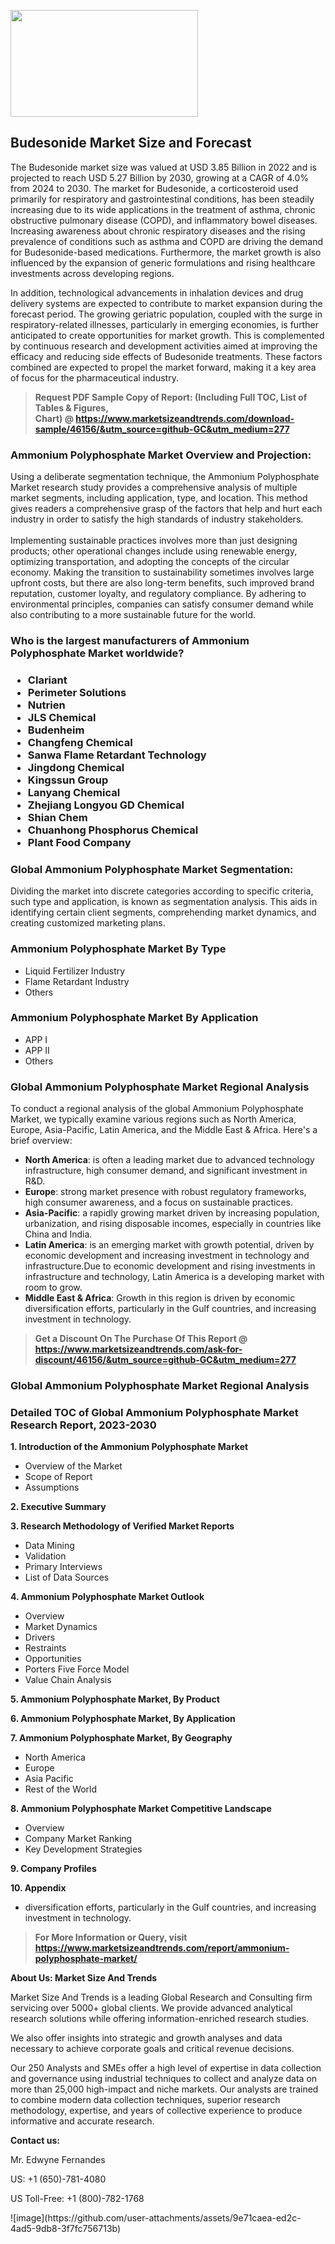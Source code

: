 <p><img class="alignnone size-medium wp-image-20088" src="https://ffe5etoiles.com/wp-content/uploads/2024/12/MST1-300x171.png" alt="" width="300" height="171" /></p><h2>Budesonide Market Size and Forecast</h2><p>The Budesonide market size was valued at USD 3.85 Billion in 2022 and is projected to reach USD 5.27 Billion by 2030, growing at a CAGR of 4.0% from 2024 to 2030. The market for Budesonide, a corticosteroid used primarily for respiratory and gastrointestinal conditions, has been steadily increasing due to its wide applications in the treatment of asthma, chronic obstructive pulmonary disease (COPD), and inflammatory bowel diseases. Increasing awareness about chronic respiratory diseases and the rising prevalence of conditions such as asthma and COPD are driving the demand for Budesonide-based medications. Furthermore, the market growth is also influenced by the expansion of generic formulations and rising healthcare investments across developing regions.</p><p>In addition, technological advancements in inhalation devices and drug delivery systems are expected to contribute to market expansion during the forecast period. The growing geriatric population, coupled with the surge in respiratory-related illnesses, particularly in emerging economies, is further anticipated to create opportunities for market growth. This is complemented by continuous research and development activities aimed at improving the efficacy and reducing side effects of Budesonide treatments. These factors combined are expected to propel the market forward, making it a key area of focus for the pharmaceutical industry.</p></p><blockquote id="" class=""><strong>Request PDF Sample Copy of Report: (Including Full TOC, List of Tables &amp; Figures, Chart)&nbsp;@&nbsp;<strong><a href="https://www.marketsizeandtrends.com/download-sample/46156/&utm_source=github-GC&utm_medium=277" target="_blank">https://www.marketsizeandtrends.com/download-sample/46156/&utm_source=github-GC&utm_medium=277</a></strong></strong></blockquote><h3 id="" class="">Ammonium Polyphosphate Market&nbsp;Overview and Projection:</h3><p id="" class="">Using a deliberate segmentation technique, the Ammonium Polyphosphate Market research study provides a comprehensive analysis of multiple market segments, including application, type, and location. This method gives readers a comprehensive grasp of the factors that help and hurt each industry in order to satisfy the high standards of industry stakeholders. <br /> <br />Implementing sustainable practices involves more than just designing products; other operational changes include using renewable energy, optimizing transportation, and adopting the concepts of the circular economy. Making the transition to sustainability sometimes involves large upfront costs, but there are also long-term benefits, such improved brand reputation, customer loyalty, and regulatory compliance. By adhering to environmental principles, companies can satisfy consumer demand while also contributing to a more sustainable future for the world.</p><h3 id="" class="">Who is the largest manufacturers of&nbsp;Ammonium Polyphosphate Market worldwide?</h3><h3 class=""><p><ul><li>Clariant </li><li> Perimeter Solutions </li><li> Nutrien </li><li> JLS Chemical </li><li> Budenheim </li><li> Changfeng Chemical </li><li> Sanwa Flame Retardant Technology </li><li> Jingdong Chemical </li><li> Kingssun Group </li><li> Lanyang Chemical </li><li> Zhejiang Longyou GD Chemical </li><li> Shian Chem </li><li> Chuanhong Phosphorus Chemical </li><li> Plant Food Company</li></ul></p></h3><h3 id="" class="">Global&nbsp;Ammonium Polyphosphate Market Segmentation:</h3><p id="" class="">Dividing the market into discrete categories according to specific criteria, such type and application, is known as segmentation analysis. This aids in identifying certain client segments, comprehending market dynamics, and creating customized marketing plans.</p><h3 id="" class="">Ammonium Polyphosphate Market&nbsp;By Type</h3><p><p><ul><li>Liquid Fertilizer Industry </li><li> Flame Retardant Industry </li><li> Others</p></li></ul></p></p><h3 id="" class="">Ammonium Polyphosphate Market&nbsp;By Application</h3><p class=""><p><ul><li>APP I </li><li> APP II </li><li> Others</li></ul></p></p><h3 id="" class="">Global Ammonium Polyphosphate Market Regional Analysis</h3><p id="" class="">To conduct a regional analysis of the global Ammonium Polyphosphate Market, we typically examine various regions such as North America, Europe, Asia-Pacific, Latin America, and the Middle East &amp; Africa. Here's a brief overview:</p><ul><li><strong>North America</strong>: is often a leading market due to advanced technology infrastructure, high consumer demand, and significant investment in R&amp;D.</li><li><strong>Europe</strong>: strong market presence with robust regulatory frameworks, high consumer awareness, and a focus on sustainable practices.</li><li><strong>Asia-Pacific</strong>: a rapidly growing market driven by increasing population, urbanization, and rising disposable incomes, especially in countries like China and India.</li><li><strong>Latin America</strong>: is an emerging market with growth potential, driven by economic development and increasing investment in technology and infrastructure.Due to economic development and rising investments in infrastructure and technology, Latin America is a developing market with room to grow.</li><li><strong>Middle East &amp; Africa</strong>: Growth in this region is driven by economic diversification efforts, particularly in the Gulf countries, and increasing investment in technology.</li></ul><blockquote id="" class=""><strong>Get a Discount On The Purchase Of This Report @ <strong><a href="https://www.marketsizeandtrends.com/ask-for-discount/46156/&utm_source=github-GC&utm_medium=277" target="_blank">https://www.marketsizeandtrends.com/ask-for-discount/46156/&utm_source=github-GC&utm_medium=277</a></strong></strong></blockquote><h3 id="" class="">Global Ammonium Polyphosphate Market Regional Analysis</h3><h3 id="" class="">Detailed TOC of Global Ammonium Polyphosphate Market Research Report, 2023-2030</h3><p id="" class=""><strong>1. Introduction of the Ammonium Polyphosphate Market</strong></p><ul><li>Overview of the Market</li><li>Scope of Report</li><li>Assumptions</li></ul><p id="" class=""><strong>2. Executive Summary</strong></p><p id="" class=""><strong>3. Research Methodology of Verified Market Reports</strong></p><ul><li>Data Mining</li><li>Validation</li><li>Primary Interviews</li><li>List of Data Sources</li></ul><p id="" class=""><strong>4. Ammonium Polyphosphate Market Outlook</strong></p><ul><li>Overview</li><li>Market Dynamics</li><li>Drivers</li><li>Restraints</li><li>Opportunities</li><li>Porters Five Force Model</li><li>Value Chain Analysis</li></ul><p id="" class=""><strong>5. Ammonium Polyphosphate Market, By Product</strong></p><p id="" class=""><strong>6. Ammonium Polyphosphate Market, By Application</strong></p><p id="" class=""><strong>7. Ammonium Polyphosphate Market, By Geography</strong></p><ul><li>North America</li><li>Europe</li><li>Asia Pacific</li><li>Rest of the World</li></ul><p id="" class=""><strong>8. Ammonium Polyphosphate Market Competitive Landscape</strong></p><ul><li>Overview</li><li>Company Market Ranking</li><li>Key Development Strategies</li></ul><p id="" class=""><strong>9. Company Profiles</strong></p><p id="" class=""><strong>10. Appendix</strong></p><ul><li>diversification efforts, particularly in the Gulf countries, and increasing investment in technology.</li></ul><blockquote id="" class=""><strong>For More Information or Query, visit <strong><strong><a href="https://www.marketsizeandtrends.com/report/ammonium-polyphosphate-market/" target="_blank">https://www.marketsizeandtrends.com/report/ammonium-polyphosphate-market/</a></strong></strong></strong></blockquote><p id="" class=""><strong>About Us: Market Size And Trends</strong></p><p id="" class="">Market Size And Trends is a leading Global Research and Consulting firm servicing over 5000+ global clients. We provide advanced analytical research solutions while offering information-enriched research studies.</p><p id="" class="">We also offer insights into strategic and growth analyses and data necessary to achieve corporate goals and critical revenue decisions.</p><p id="" class="">Our 250 Analysts and SMEs offer a high level of expertise in data collection and governance using industrial techniques to collect and analyze data on more than 25,000 high-impact and niche markets. Our analysts are trained to combine modern data collection techniques, superior research methodology, expertise, and years of collective experience to produce informative and accurate research.</p><p id="" class=""><strong>Contact us:</strong></p><p id="" class="">Mr. Edwyne Fernandes</p><p id="" class="">US: +1 (650)-781-4080</p><p id="" class="">US Toll-Free: +1 (800)-782-1768</p>
![image](https://github.com/user-attachments/assets/9e71caea-ed2c-4ad5-9db8-3f7fc756713b)
